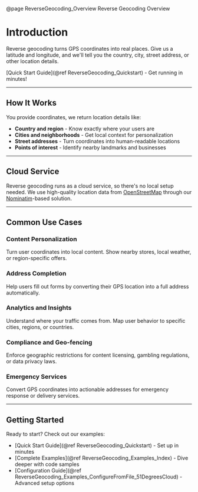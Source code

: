 @page ReverseGeocoding_Overview Reverse Geocoding Overview

# Introduction

Reverse geocoding turns GPS coordinates into real places. Give us a latitude and longitude, and we'll tell you the country, city, street address, or other location details.

[Quick Start Guide](@ref ReverseGeocoding_Quickstart) - Get running in minutes!

---

## How It Works


You provide coordinates, we return location details like:

- **Country and region** - Know exactly where your users are
- **Cities and neighborhoods** - Get local context for personalization
- **Street addresses** - Turn coordinates into human-readable locations
- **Points of interest** - Identify nearby landmarks and businesses

---

## Cloud Service


Reverse geocoding runs as a cloud service, so there's no local setup needed. We use high-quality location data from [OpenStreetMap](https://www.openstreetmap.org/) through our [Nominatim](https://wiki.openstreetmap.org/wiki/Nominatim)-based solution.

---

## Common Use Cases


### Content Personalization

Turn user coordinates into local content. Show nearby stores, local weather, or region-specific offers.

### Address Completion

Help users fill out forms by converting their GPS location into a full address automatically.

### Analytics and Insights

Understand where your traffic comes from. Map user behavior to specific cities, regions, or countries.

### Compliance and Geo-fencing

Enforce geographic restrictions for content licensing, gambling regulations, or data privacy laws.

### Emergency Services

Convert GPS coordinates into actionable addresses for emergency response or delivery services.

---

## Getting Started


Ready to start? Check out our examples:

- [Quick Start Guide](@ref ReverseGeocoding_Quickstart) - Set up in minutes
- [Complete Examples](@ref ReverseGeocoding_Examples_Index) - Dive deeper with code samples
- [Configuration Guide](@ref ReverseGeocoding_Examples_ConfigureFromFile_51DegreesCloud) - Advanced setup options

